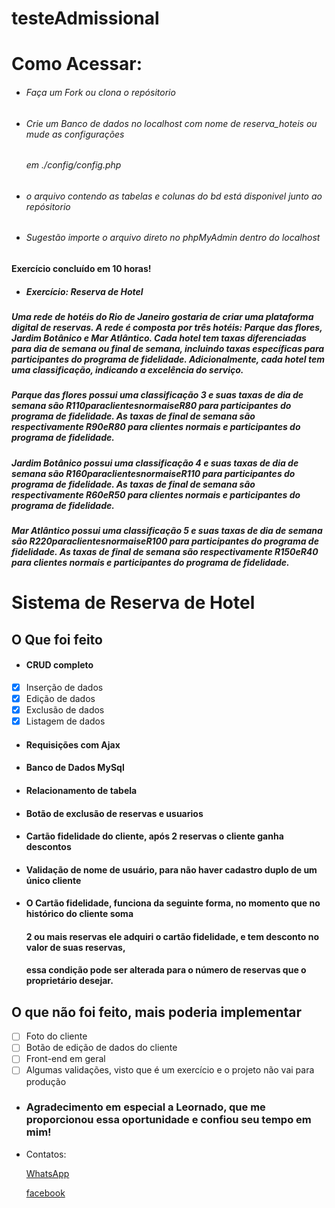 # testeAdmissional

# Como Acessar:

* ###### Faça um Fork ou clona o repósitorio
* ###### Crie um Banco de dados no localhost com nome de *reserva_hoteis* ou mude as configurações
  ###### em ./config/config.php
* ###### o arquivo contendo as tabelas e colunas do bd está disponivel junto ao repósitorio
* ###### Sugestão importe o arquivo direto no phpMyAdmin dentro do localhost        


 #### Exercício concluído em 10 horas!
 * ##### Exercício: Reserva de Hotel

##### Uma rede de hotéis do Rio de Janeiro gostaria de criar uma plataforma digital de reservas. A rede é composta por três hotéis: Parque das flores, Jardim Botânico e Mar Atlântico. Cada hotel tem taxas diferenciadas para dia de semana ou final de semana, incluindo taxas específicas para participantes do programa de fidelidade. Adicionalmente, cada hotel tem uma classificação, indicando a excelência do serviço.

##### Parque das flores possui uma classificação 3 e suas taxas de dia de semana são R$110 para clientes normais e R$80 para participantes do programa de fidelidade. As taxas de final de semana são respectivamente R$90 e R$80 para clientes normais e participantes do programa de fidelidade.
##### Jardim Botânico possui uma classificação 4 e suas taxas de dia de semana são R$160 para clientes normais e R$110 para participantes do programa de fidelidade. As taxas de final de semana são respectivamente R$60 e R$50 para clientes normais e participantes do programa de fidelidade.
##### Mar Atlântico possui uma classificação 5 e suas taxas de dia de semana são R$220 para clientes normais e R$100 para participantes do programa de fidelidade. As taxas de final de semana são respectivamente R$150 e R$40 para clientes normais e participantes do programa de fidelidade.​​​​​​​


# Sistema de Reserva de Hotel
## O Que foi feito



* #### CRUD completo
- [x] Inserção de dados
- [x] Edição de dados
- [x] Exclusão de dados
- [x] Listagem de dados

* #### Requisições com Ajax
* #### Banco de Dados MySql
* #### Relacionamento de tabela
* #### Botão de exclusão de reservas e usuarios
* #### Cartão fidelidade do cliente, após 2 reservas o cliente ganha descontos
* #### Validação de nome de usuário, para não haver cadastro duplo de um único cliente
* #### O Cartão fidelidade, funciona da seguinte forma, no momento que no histórico do cliente soma 
  #### 2 ou mais reservas ele adquiri o cartão fidelidade, e tem desconto no valor de suas reservas,
  #### essa condição pode ser alterada para o número de reservas que o proprietário desejar.

## O que não foi feito, mais poderia implementar

- [ ] Foto do cliente
- [ ] Botão de edição de dados do cliente
- [ ] Front-end em geral
- [ ] Algumas validações, visto que é um exercício e o projeto não vai para produção

* ### Agradecimento em especial a Leornado, que me proporcionou essa oportunidade e confiou seu tempo em mim!

* Contatos:

  [WhatsApp](http://api.whatsapp.com/send?1=pt_BR&phone=5577988162530")

  [facebook](https://www.facebook.com/iago.silva.14418)

